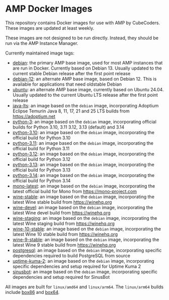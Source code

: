 # AMP Docker Images

This repository contains Docker images for use with AMP by CubeCoders. These images are updated at least weekly.

These images are not designed to be run directly. Instead, they should be run via the AMP Instance Manager.

Currently maintained image tags:

- [debian](https://github.com/CubeCoders/dockerfiles/tree/master/base/debian): the primary AMP base image, used for most AMP instances that are run in Docker. Currently based on Debian 13. Usually updated to the current stable Debian release after the first point release
- [debian-12](https://github.com/CubeCoders/dockerfiles/tree/master/base/debian-12): an alternate AMP base image, based on Debian 12. This is available for applications that need oldstable Debian
- [ubuntu](https://github.com/CubeCoders/dockerfiles/tree/master/base/ubuntu): an alternate AMP base image, currently based on Ubuntu 24.04. Usually updated to the current Ubuntu LTS release after the first point release
- [java-lts](https://github.com/CubeCoders/dockerfiles/tree/master/java/lts): an image based on the `debian` image, incorporating Adoptium Eclipse Temurin Java 8, 11, 17, 21 and 25 LTS builds from https://adoptium.net
- [python-3](https://github.com/CubeCoders/dockerfiles/tree/master/python/3): an image based on the `debian` image, incorporating official builds for Python 3.10, 3.11 3.12, 3.13 (default) and 3.14
- [python-3.10](https://github.com/CubeCoders/dockerfiles/tree/master/python/3.10): an image based on the `debian` image, incorporating the official build for Python 3.10
- [python-3.11](https://github.com/CubeCoders/dockerfiles/tree/master/python/3.11): an image based on the `debian` image, incorporating the official build for Python 3.11
- [python-3.12](https://github.com/CubeCoders/dockerfiles/tree/master/python/3.12): an image based on the `debian` image, incorporating the official build for Python 3.12
- [python-3.13](https://github.com/CubeCoders/dockerfiles/tree/master/python/3.13): an image based on the `debian` image, incorporating the official build for Python 3.13
- [python-3.14](https://github.com/CubeCoders/dockerfiles/tree/master/python/3.14): an image based on the `debian` image, incorporating the official build for Python 3.14
- [mono-latest](https://github.com/CubeCoders/dockerfiles/tree/master/mono/latest): an image based on the `debian` image, incorporating the latest official build for Mono from https://mono-project.com
- [wine-stable](https://github.com/CubeCoders/dockerfiles/tree/master/wine/stable): an image based on the `debian` image, incorporating the latest Wine stable build from https://winehq.org
- [wine-devel](https://github.com/CubeCoders/dockerfiles/tree/master/wine/devel): an image based on the `debian` image, incorporating the latest Wine devel build from https://winehq.org
- [wine-staging](https://github.com/CubeCoders/dockerfiles/tree/master/wine/staging): an image based on the `debian` image, incorporating the latest Wine staging build from https://winehq.org
- [wine-10-stable](https://github.com/CubeCoders/dockerfiles/tree/master/wine/10-stable): an image based on the `debian` image, incorporating the latest Wine 10 stable build from https://winehq.org
- [wine-9-stable](https://github.com/CubeCoders/dockerfiles/tree/master/wine/9-stable): an image based on the `debian` image, incorporating the latest Wine 9 stable build from https://winehq.org
- [postgresql](https://github.com/CubeCoders/dockerfiles/tree/master/apps/postgresql): an image based on the `debian` image, incorporating specific dependencies required to build PostgreSQL from source
- [uptime-kuma-2](https://github.com/CubeCoders/dockerfiles/tree/master/apps/uptime-kuma-2): an image based on the `debian` image, incorporating specific dependencies and setup required for Uptime Kuma 2
- [sinusbot](https://github.com/CubeCoders/dockerfiles/tree/master/apps/sinusbot): an image based on the `debian` image, incorporating specific dependencies and setup required for SinusBot

All images are built for `linux/amd64` and `linux/arm64`. The `linux/arm64` builds include [box86](https://github.com/Pi-Apps-Coders/box86-debs) and [box64](https://github.com/Pi-Apps-Coders/box64-debs).
